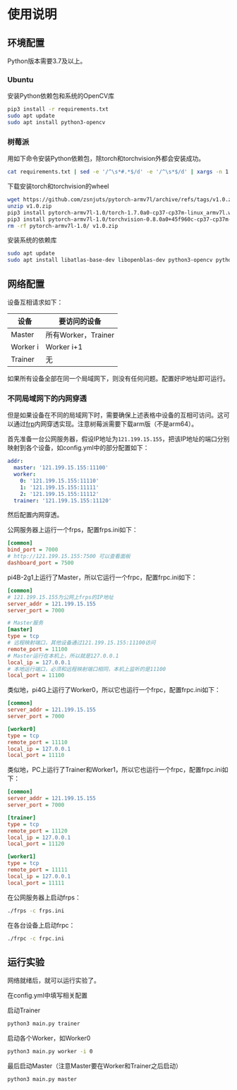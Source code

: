 # 使用说明

## 环境配置

Python版本需要3.7及以上。

### Ubuntu

安装Python依赖包和系统的OpenCV库

```bash
pip3 install -r requirements.txt
sudo apt update
sudo apt install python3-opencv
```

### 树莓派

用如下命令安装Python依赖包，除torch和torchvision外都会安装成功。

```bash
cat requirements.txt | sed -e '/^\s*#.*$/d' -e '/^\s*$/d' | xargs -n 1 pip install
```

下载安装torch和torchvision的wheel

```bash
wget https://github.com/zsnjuts/pytorch-armv7l/archive/refs/tags/v1.0.zip
unzip v1.0.zip
pip3 install pytorch-armv7l-1.0/torch-1.7.0a0-cp37-cp37m-linux_armv7l.whl
pip3 install pytorch-armv7l-1.0/torchvision-0.8.0a0+45f960c-cp37-cp37m-linux_armv7l.whl
rm -rf pytorch-armv7l-1.0/ v1.0.zip
```

安装系统的依赖库

```bash
sudo apt update
sudo apt install libatlas-base-dev libopenblas-dev python3-opencv python3-numpy python3-scipy
```

## 网络配置

设备互相请求如下：

| 设备     | 要访问的设备        |
| -------- | ------------------- |
| Master   | 所有Worker，Trainer |
| Worker i | Worker i+1          |
| Trainer  | 无                  |

如果所有设备全部在同一个局域网下，则没有任何问题。配置好IP地址即可运行。

### 不同局域网下的内网穿透

但是如果设备在不同的局域网下时，需要确保上述表格中设备的互相可访问。这可以通过[frp](https://github.com/fatedier/frp)内网穿透实现。注意树莓派需要下载arm版（不是arm64）。

首先准备一台公网服务器，假设IP地址为`121.199.15.155`，把该IP地址的端口分别映射到各个设备，如config.yml中的部分配置如下：

```yaml
addr:
  master: '121.199.15.155:11100'
  worker:
    0: '121.199.15.155:11110'
    1: '121.199.15.155:11111'
    2: '121.199.15.155:11112'
  trainer: '121.199.15.155:11120'
```

然后配置内网穿透。

公网服务器上运行一个frps，配置frps.ini如下：

```ini
[common]
bind_port = 7000
# http://121.199.15.155:7500 可以查看面板
dashboard_port = 7500
```

pi4B-2g1上运行了Master，所以它运行一个frpc，配置frpc.ini如下：

```ini
[common]
# 121.199.15.155为公网上frps的IP地址
server_addr = 121.199.15.155
server_port = 7000

# Master服务
[master]
type = tcp
# 远程映射端口，其他设备通过121.199.15.155:11100访问
remote_port = 11100
# Master运行在本机上，所以就是127.0.0.1
local_ip = 127.0.0.1
# 本地运行端口，必须和远程映射端口相同，本机上监听的是11100
local_port = 11100
```

类似地，pi4G上运行了Worker0，所以它也运行一个frpc，配置frpc.ini如下：

```ini
[common]
server_addr = 121.199.15.155
server_port = 7000

[worker0]
type = tcp
remote_port = 11110
local_ip = 127.0.0.1
local_port = 11110
```

类似地，PC上运行了Trainer和Worker1，所以它也运行一个frpc，配置frpc.ini如下：

```ini
[common]
server_addr = 121.199.15.155
server_port = 7000

[trainer]
type = tcp
remote_port = 11120
local_ip = 127.0.0.1
local_port = 11120

[worker1]
type = tcp
remote_port = 11111
local_ip = 127.0.0.1
local_port = 11111
```

在公网服务器上启动frps：

```bash
./frps -c frps.ini
```

在各台设备上启动frpc：

```bash
./frpc -c frpc.ini
```

## 运行实验

网络就绪后，就可以运行实验了。

在config.yml中填写相关配置

启动Trainer

```bash
python3 main.py trainer
```

启动各个Worker，如Worker0

```bash
python3 main.py worker -i 0
```

最后启动Master（注意Master要在Worker和Trainer之后启动）

```bash
python3 main.py master
```


